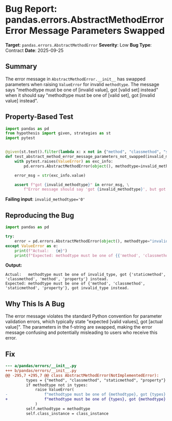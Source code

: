 # Bug Report: pandas.errors.AbstractMethodError Error Message Parameters Swapped

**Target**: `pandas.errors.AbstractMethodError`
**Severity**: Low
**Bug Type**: Contract
**Date**: 2025-09-25

## Summary

The error message in `AbstractMethodError.__init__` has swapped parameters when raising `ValueError` for invalid `methodtype`. The message says "methodtype must be one of [invalid value], got [valid set] instead" when it should say "methodtype must be one of [valid set], got [invalid value] instead".

## Property-Based Test

```python
import pandas as pd
from hypothesis import given, strategies as st
import pytest


@given(st.text().filter(lambda x: x not in {"method", "classmethod", "staticmethod", "property"}))
def test_abstract_method_error_message_parameters_not_swapped(invalid_methodtype):
    with pytest.raises(ValueError) as exc_info:
        pd.errors.AbstractMethodError(object(), methodtype=invalid_methodtype)

    error_msg = str(exc_info.value)

    assert f"got {invalid_methodtype}" in error_msg, \
        f"Error message should say 'got {invalid_methodtype}', but got: {error_msg}"
```

**Failing input**: `invalid_methodtype='0'`

## Reproducing the Bug

```python
import pandas as pd

try:
    error = pd.errors.AbstractMethodError(object(), methodtype="invalid_type")
except ValueError as e:
    print(f"Actual:   {e}")
    print(f"Expected: methodtype must be one of {{'method', 'classmethod', 'staticmethod', 'property'}}, got invalid_type instead.")
```

**Output:**
```
Actual:   methodtype must be one of invalid_type, got {'staticmethod', 'classmethod', 'method', 'property'} instead.
Expected: methodtype must be one of {'method', 'classmethod', 'staticmethod', 'property'}, got invalid_type instead.
```

## Why This Is A Bug

The error message violates the standard Python convention for parameter validation errors, which typically state "expected [valid values], got [actual value]". The parameters in the f-string are swapped, making the error message confusing and potentially misleading to users who receive this error.

## Fix

```diff
--- a/pandas/errors/__init__.py
+++ b/pandas/errors/__init__.py
@@ -295,7 +295,7 @@ class AbstractMethodError(NotImplementedError):
         types = {"method", "classmethod", "staticmethod", "property"}
         if methodtype not in types:
             raise ValueError(
-                f"methodtype must be one of {methodtype}, got {types} instead."
+                f"methodtype must be one of {types}, got {methodtype} instead."
             )
         self.methodtype = methodtype
         self.class_instance = class_instance
```